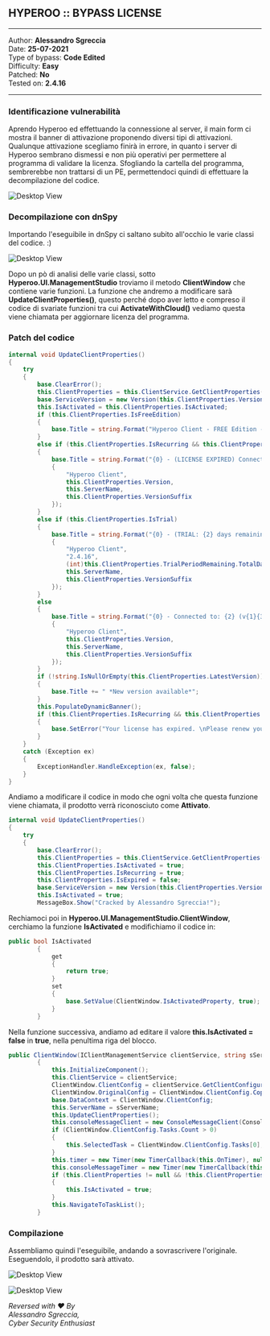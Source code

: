 ## HYPEROO :: BYPASS LICENSE

---
Author: **Alessandro Sgreccia**\
Date: **25-07-2021**\
Type of bypass: **Code Edited**\
Difficulty: **Easy**\
Patched: **No**\
Tested on: **2.4.16**

---

### Identificazione vulnerabilità
Aprendo Hyperoo ed effettuando la connessione al server, il main form ci mostra il banner di attivazione proponendo diversi tipi di attivazioni.
Qualunque attivazione scegliamo finirà in errore, in quanto i server di Hyperoo sembrano dismessi e non più operativi per permettere al programma di validare la licenza.
Sfogliando la cartella del programma, sembrerebbe non trattarsi di un PE, permettendoci quindi di effettuare la decompilazione del codice.

![Desktop View](https://inside-shellshock.github.io/web/assets/img/1.png)

### Decompilazione con dnSpy
Importando l'eseguibile in dnSpy ci saltano subito all'occhio le varie classi del codice. :)

![Desktop View](https://inside-shellshock.github.io/web/assets/img/2.png)

Dopo un pò di analisi delle varie classi, sotto **Hyperoo.UI.ManagementStudio** troviamo il metodo **ClientWindow** che contiene varie funzioni.
La funzione che andremo a modificare sarà **UpdateClientProperties()**, questo perché dopo aver letto e compreso il codice di svariate funzioni tra cui **ActivateWithCloud()** vediamo questa viene chiamata per aggiornare licenza del programma.

### Patch del codice

```c#
internal void UpdateClientProperties()
{
	try
	{
		base.ClearError();
		this.ClientProperties = this.ClientService.GetClientProperties();
		base.ServiceVersion = new Version(this.ClientProperties.Version);
		this.IsActivated = this.ClientProperties.IsActivated;
		if (this.ClientProperties.IsFreeEdition)
		{
			base.Title = string.Format("Hyperoo Client - FREE Edition - Connected to: {0} (v{1}{2})", this.ServerName, this.ClientProperties.Version, this.ClientProperties.VersionSuffix);
		}
		else if (this.ClientProperties.IsRecurring && this.ClientProperties.IsExpired)
		{
			base.Title = string.Format("{0} - (LICENSE EXPIRED) Connected to: {2} (v{1}{3})", new object[]
			{
				"Hyperoo Client",
				this.ClientProperties.Version,
				this.ServerName,
				this.ClientProperties.VersionSuffix
			});
		}
		else if (this.ClientProperties.IsTrial)
		{
			base.Title = string.Format("{0} - (TRIAL: {2} days remaining) Connected to: {3} (v{1}{4})", new object[]
			{
				"Hyperoo Client",
				"2.4.16",
				(int)this.ClientProperties.TrialPeriodRemaining.TotalDays,
				this.ServerName,
				this.ClientProperties.VersionSuffix
			});
		}
		else
		{
			base.Title = string.Format("{0} - Connected to: {2} (v{1}{3})", new object[]
			{
				"Hyperoo Client",
				this.ClientProperties.Version,
				this.ServerName,
				this.ClientProperties.VersionSuffix
			});
		}
		if (!string.IsNullOrEmpty(this.ClientProperties.LatestVersion))
		{
			base.Title += " *New version available*";
		}
		this.PopulateDynamicBanner();
		if (this.ClientProperties.IsRecurring && this.ClientProperties.IsExpired)
		{
			base.SetError("Your license has expired. \nPlease renew your license using the Hyperoo Cloud Console or activate using another license key.");
		}
	}
	catch (Exception ex)
	{
		ExceptionHandler.HandleException(ex, false);
	}
}
```

Andiamo a modificare il codice in modo che ogni volta che questa funzione viene chiamata, il prodotto verrà riconosciuto come **Attivato**.

```c#
internal void UpdateClientProperties()
{
	try
	{
		base.ClearError();
		this.ClientProperties = this.ClientService.GetClientProperties();
		this.ClientProperties.IsActivated = true;
		this.ClientProperties.IsRecurring = true;
		this.ClientProperties.IsExpired = false;
		base.ServiceVersion = new Version(this.ClientProperties.Version);
		this.IsActivated = true;
		MessageBox.Show("Cracked by Alessandro Sgreccia!");
```
Rechiamoci poi in **Hyperoo.UI.ManagementStudio.ClientWindow**, cerchiamo la funzione **IsActivated** e modifichiamo il codice in:

```c#
public bool IsActivated
		{
			get
			{
				return true;
			}
			set
			{
				base.SetValue(ClientWindow.IsActivatedProperty, true);
			}
		}

```
Nella funzione successiva, andiamo ad editare il valore **this.IsActivated = false** in **true**, nella penultima riga del blocco.

```c#
public ClientWindow(IClientManagementService clientService, string sServerName)
		{
			this.InitializeComponent();
			this.ClientService = clientService;
			ClientWindow.ClientConfig = clientService.GetClientConfiguration();
			ClientWindow.OriginalConfig = ClientWindow.ClientConfig.Copy();
			base.DataContext = ClientWindow.ClientConfig;
			this.ServerName = sServerName;
			this.UpdateClientProperties();
			this.consoleMessageClient = new ConsoleMessageClient(ConsoleMessageDestination.ClientConfig, clientService);
			if (ClientWindow.ClientConfig.Tasks.Count > 0)
			{
				this.SelectedTask = ClientWindow.ClientConfig.Tasks[0];
			}
			this.timer = new Timer(new TimerCallback(this.OnTimer), null, 500, 500);
			this.consoleMessageTimer = new Timer(new TimerCallback(this.OnConsoleMessageTimer), null, 100, 2000);
			if (this.ClientProperties != null && !this.ClientProperties.IsActivated)
			{
				this.IsActivated = true;
			}
			this.NavigateToTaskList();
		}
```

### Compilazione 
Assembliamo quindi l'eseguibile, andando a sovrascrivere l'originale.
Eseguendolo, il prodotto sarà attivato.

![Desktop View](https://inside-shellshock.github.io/web/assets/img/3.png)

![Desktop View](https://inside-shellshock.github.io/web/assets/img/4.png)





*Reversed with ❤ By\
Alessandro Sgreccia,\
Cyber Security Enthusiast*
